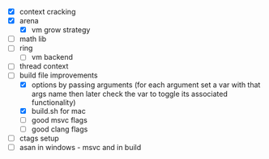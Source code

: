 - [x] context cracking
- [x] arena
    - [x] vm grow strategy
- [ ] math lib
- [ ] ring
    - [ ] vm backend
- [ ] thread context
- [ ] build file improvements
    - [x] options by passing arguments (for each argument set a var with that
          args name then later check the var to toggle its associated
          functionality)
    - [x] build.sh for mac
    - [ ] good msvc flags
    - [ ] good clang flags
- [ ] ctags setup
- [ ] asan in windows - msvc and in build

